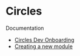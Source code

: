 # Circles

Documentation

-  [Circles Dev Onboarding](docs/dev-onboarding.md) 
-  [Creating a new module](docs/create-module.md) 